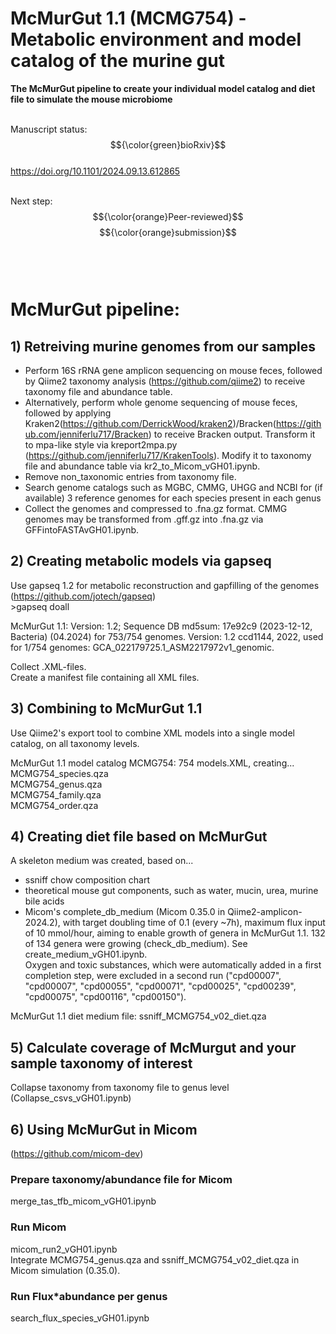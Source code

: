 # McMurGut 1.1 (MCMG754) - Metabolic environment and model catalog of the murine gut  
**The McMurGut pipeline to create your individual model catalog and diet file to simulate the mouse microbiome**  
<br />

Manuscript status: $${\color{green}bioRxiv}$$  
https://doi.org/10.1101/2024.09.13.612865  
<br />

Next step: $${\color{orange}Peer-reviewed}$$ $${\color{orange}submission}$$
<br />
<br />
<br />

# McMurGut pipeline:

## 1) Retreiving murine genomes from our samples  

- Perform 16S rRNA gene amplicon sequencing on mouse feces, followed by Qiime2 taxonomy analysis (https://github.com/qiime2) to receive taxonomy file and abundance table.
- Alternatively, perform whole genome sequencing of mouse feces, followed by applying Kraken2(https://github.com/DerrickWood/kraken2)/Bracken(https://github.com/jenniferlu717/Bracken) to receive Bracken output. Transform it to mpa-like style via kreport2mpa.py (https://github.com/jenniferlu717/KrakenTools). Modify it to taxonomy file and abundance table via kr2_to_Micom_vGH01.ipynb.
- Remove non_taxonomic entries from taxonomy file.
- Search genome catalogs such as MGBC, CMMG, UHGG and NCBI for (if available) 3 reference genomes for each species present in each genus
- Collect the genomes and compressed to .fna.gz format. CMMG genomes may be transformed from .gff.gz into .fna.gz via GFFintoFASTAvGH01.ipynb.

## 2) Creating metabolic models via gapseq  

Use gapseq 1.2 for metabolic reconstruction and gapfilling of the genomes (https://github.com/jotech/gapseq)  
    >gapseq doall

McMurGut 1.1:
Version: 1.2; Sequence DB md5sum: 17e92c9 (2023-12-12, Bacteria) (04.2024) for 753/754 genomes.
Version: 1.2 ccd1144, 2022,  used for 1/754 genomes: GCA_022179725.1_ASM2217972v1_genomic.  

Collect .XML-files.  
Create a manifest file containing all XML files.

## 3) Combining to McMurGut 1.1  

Use Qiime2's export tool to combine XML models into a single model catalog, on all taxonomy levels.  

McMurGut 1.1 model catalog MCMG754: 
754 models.XML, creating...  
MCMG754_species.qza  
MCMG754_genus.qza  
MCMG754_family.qza  
MCMG754_order.qza  



## 4) Creating diet file based on McMurGut  

A skeleton medium was created, based on...  
- ssniff chow composition chart  
- theoretical mouse gut components, such as water, mucin, urea, murine bile acids  
- Micom's complete_db_medium (Micom 0.35.0 in Qiime2-amplicon-2024.2), with target doubling time of 0.1 (every ~7h), maximum flux input of 10 mmol/hour, aiming to enable growth of genera in McMurGut 1.1. 132 of 134 genera were growing (check_db_medium). See create_medium_vGH01.ipynb.  
Oxygen and toxic substances, which were automatically added in a first completion step, were excluded in a second run ("cpd00007", "cpd00007", "cpd00055", "cpd00071", "cpd00025", "cpd00239", "cpd00075", "cpd00116", "cpd00150").  

McMurGut 1.1 diet medium file:
ssniff_MCMG754_v02_diet.qza  

## 5) Calculate coverage of McMurgut and your sample taxonomy of interest

Collapse taxonomy from taxonomy file to genus level (Collapse_csvs_vGH01.ipynb)

## 6) Using McMurGut in Micom  
(https://github.com/micom-dev)   

### Prepare taxonomy/abundance file for Micom  
merge_tas_tfb_micom_vGH01.ipynb  


### Run Micom  
micom_run2_vGH01.ipynb  
Integrate MCMG754_genus.qza and ssniff_MCMG754_v02_diet.qza in Micom simulation (0.35.0).   

### Run Flux\*abundance per genus  
search_flux_species_vGH01.ipynb  

